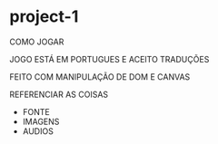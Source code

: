 # project-1
COMO JOGAR

JOGO ESTÁ EM PORTUGUES E ACEITO TRADUÇÕES

FEITO COM MANIPULAÇÃO DE DOM E CANVAS

REFERENCIAR AS COISAS
- FONTE
- IMAGENS
- AUDIOS
